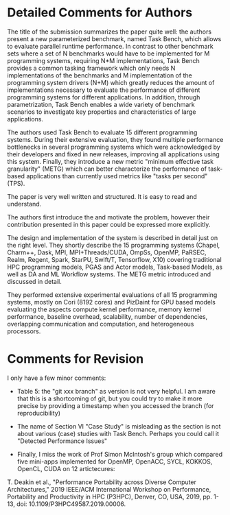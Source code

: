 # Detailed Comments for Authors

The title of the submission summarizes the paper quite well: the authors present a new parameterized benchmark, named Task Bench, which allows to evaluate parallel runtime performance. In contrast to other benchmark sets where a set of N benchmarks would have to be implemented for M programming systems, requiring N*M implementations, Task Bench provides a common tasking framework which only needs N implementations of the benchmarks and M implementation of the programming system drivers (N+M) which greatly reduces the amount of implementations necessary to evaluate the performance of different programming systems for different applications. In addition, through parametrization, Task Bench enables a wide variety of benchmark scenarios to investigate key properties and characteristics of large applications.

The authors used Task Bench to evaluate 15 different programming systems. During their extensive evaluation, they found multiple performance bottlenecks in several programming systems which were acknowledged by their developers and fixed in new releases, improving all applications using this system. Finally, they introduce a new metric "minimum effective task granularity" (METG) which can better characterize the performance of task-based applications than currently used metrics like "tasks per second" (TPS).

The paper is very well written and structured. It is easy to read and understand.

The authors first introduce the and motivate the problem, however their contribution presented in this paper could be expressed more explicitly.

The design and implementation of the system is described in detail just on the right level. They shortly describe the 15 programming systems (Chapel, Charm++, Dask, MPI, MPI+Threads/CUDA, OmpSs, OpenMP, PaRSEC, Realm, Regent, Spark, StarPU, Swift/T, Tensorflow, X10) covering traditional HPC programming models, PGAS and Actor models, Task-based Models, as well as DA and ML Workflow systems. The METG metric introduced and discussed in detail.

They performed extensive experimental evaluations of all 15 programming systems, mostly on Cori (8192 cores) and PizDaint for GPU based models evaluating the aspects compute kernel performance, memory kernel performance, baseline overhead, scalability, number of dependencies, overlapping communication and computation, and heterogeneous processors.

# Comments for Revision

I only have a few minor comments:

* Table 5: the "git xxx branch" as version is not very helpful. I am aware that this is a shortcoming of git, but you could try to make it more precise by providing a timestamp when you accessed the branch (for reproducibility)

* The name of Section VI "Case Study" is misleading as the section is not about various (case) studies with Task Bench. Perhaps you could call it "Detected Performance Issues"

* Finally, I miss the work of Prof Simon McIntosh's group which compared five mini-apps implemented for OpenMP, OpenACC, SYCL, KOKKOS, OpenCL, CUDA on 12 artictecures:

T. Deakin et al., "Performance Portability across Diverse Computer Architectures," 2019 IEEE/ACM International Workshop on Performance, Portability and Productivity in HPC (P3HPC), Denver, CO, USA, 2019, pp. 1-13, doi: 10.1109/P3HPC49587.2019.00006.
